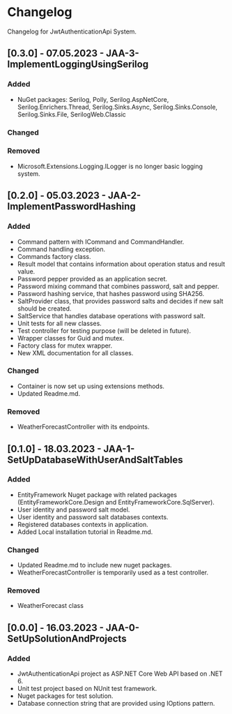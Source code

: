 # Changelog

Changelog for JwtAuthenticationApi System. 

## [0.3.0] - 07.05.2023 - JAA-3-ImplementLoggingUsingSerilog

### Added
- NuGet packages: Serilog, Polly, Serilog.AspNetCore, Serilog.Enrichers.Thread, Serilog.Sinks.Async, Serilog.Sinks.Console, 
Serilog.Sinks.File, SerilogWeb.Classic



### Changed

### Removed
- Microsoft.Extensions.Logging.ILogger is no longer basic logging system.

## [0.2.0] - 05.03.2023 - JAA-2-ImplementPasswordHashing

### Added
- Command pattern with ICommand<T> and CommandHandler.
- Command handling exception.
- Commands factory class.
- Result model that contains information about operation status and result value.
- Password pepper provided as an application secret.
- Password mixing command that combines password, salt and pepper.
- Password hashing service, that hashes password using SHA256.
- SaltProvider class, that provides password salts and decides if new salt should be created.
- SaltService that handles database operations with password salt.
- Unit tests for all new classes.
- Test controller for testing purpose (will be deleted in future).
- Wrapper classes for Guid and mutex.
- Factory class for mutex wrapper.
- New XML documentation for all classes.

### Changed
- Container is now set up using extensions methods.
- Updated Readme.md.

### Removed
- WeatherForecastController with its endpoints.

## [0.1.0] - 18.03.2023 - JAA-1-SetUpDatabaseWithUserAndSaltTables

### Added
- EntityFramework Nuget package with related packages (EntityFrameworkCore.Design and EntityFrameworkCore.SqlServer).
- User identity and password salt model.
- User identity and password salt databases contexts.
- Registered databases contexts in application.
- Added Local installation tutorial in Readme.md.

### Changed
- Updated Readme.md to include new nuget packages.
- WeatherForecastController is temporarily used as a test controller.

### Removed
- WeatherForecast class

## [0.0.0] - 16.03.2023 - JAA-0-SetUpSolutionAndProjects

### Added
- JwtAuthenticationApi project as ASP.NET Core Web API based on .NET 6.
- Unit test project based on NUnit test framework.
- Nuget packages for test solution.
- Database connection string that are provided using IOptions pattern.